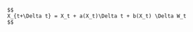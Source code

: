 
            $$
            X_{t+\Delta t} = X_t + a(X_t)\Delta t + b(X_t) \Delta W_t
            $$